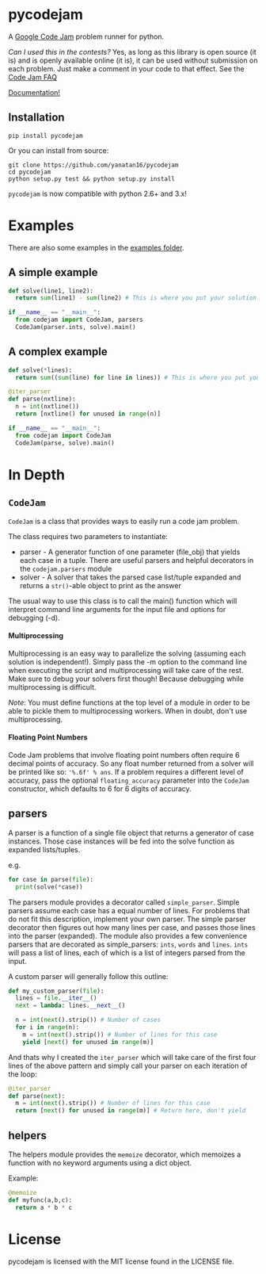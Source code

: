 pycodejam
=========

A [Google Code Jam](http://code.google.com/codejam) problem runner for python.

_Can I used this in the contests?_ Yes, as long as this library is open source (it is) and is openly available online (it is), it can be used without submission on each problem. Just make a comment in your code to that effect. See the [Code Jam FAQ](http://code.google.com/codejam/faq.html#tools)

[Documentation!](http://yanatan16.github.com/pycodejam/docs/html/index.html)

## Installation

```
pip install pycodejam
```

Or you can install from source:

```
git clone https://github.com/yanatan16/pycodejam
cd pycodejam
python setup.py test && python setup.py install
```

`pycodejam` is now compatible with python 2.6+ and 3.x!

# Examples

There are also some examples in the [examples folder](http://github.com/yanatan16/tree/master/examples).

## A simple example

```python
def solve(line1, line2):
  return sum(line1) - sum(line2) # This is where you put your solution

if __name__ == "__main__":
  from codejam import CodeJam, parsers
  CodeJam(parser.ints, solve).main()
```

## A complex example

```python
def solve(*lines):
  return sum((sum(line) for line in lines)) # This is where you put your solution

@iter_parser
def parse(nxtline):
  n = int(nxtline())
  return [nxtline() for unused in range(n)]

if __name__ == "__main__":
  from codejam import CodeJam
  CodeJam(parse, solve).main()
```


# In Depth

## `CodeJam`

`CodeJam` is a class that provides ways to easily run a code jam problem.

The class requires two parameters to instantiate:
- parser - A generator function of one parameter (file_obj) that yields each case in a tuple.
  There are useful parsers and helpful decorators in the `codejam.parsers` module
- solver - A solver that takes the parsed case list/tuple expanded and returns a `str()`-able object to print as the answer

The usual way to use this class is to call the main() function which will interpret command line arguments
for the input file and options for debugging (-d).

#### Multiprocessing

Multiprocessing is an easy way to parallelize the solving (assuming each solution is independent!). Simply pass the -m option to the command line when executing the script and multiprocessing will take care of the rest. Make sure to debug your solvers first though! Because debugging while multiprocessing is difficult.

_Note_: You must define functions at the top level of a module in order to be able to pickle them to multiprocessing workers. When in doubt, don't use multiprocessing.

#### Floating Point Numbers

Code Jam problems that involve floating point numbers often require 6 decimal points of accuracy. So any float number returned from a solver will be printed like so: `'%.6f' % ans`. If a problem requires a different level of accuracy, pass the optional `floating_accuracy` parameter into the `CodeJam` constructor, which defaults to 6 for 6 digits of accuracy.

## parsers

A parser is a function of a single file object that returns a generator of case instances. Those case
instances will be fed into the solve function as expanded lists/tuples.

e.g.
```python
for case in parse(file):
  print(solve(*case))
```

The parsers module provides a decorator called `simple_parser`. Simple parsers assume each case has a equal number of lines. For problems that do not fit this description, implement your own parser. The simple parser decorator then figures out how many lines per case, and passes those lines into the parser (expanded). The module also provides a few convenience parsers that are decorated as simple_parsers: `ints`, `words` and `lines`. `ints` will pass a list of lines, each of which is a list of integers parsed from the input.

A custom parser will generally follow this outline:

```python
def my_custom_parser(file):
  lines = file.__iter__()
  next = lambda: lines.__next__()

  n = int(next().strip()) # Number of cases
  for i in range(n):
    m = int(next().strip()) # Number of lines for this case
    yield [next() for unused in range(m)]
```

And thats why I created the `iter_parser` which will take care of the first four lines of the above pattern and simply call your parser on each iteration of the loop:

```python
@iter_parser
def parse(next):
  m = int(next().strip()) # Number of lines for this case
  return [next() for unused in range(m)] # Return here, don't yield
```

## helpers

The helpers module provides the `memoize` decorator, which memoizes a function with no keyword arguments using a dict object.

Example:

```python
@memoize
def myfunc(a,b,c):
  return a * b * c
```

# License

pycodejam is licensed with the MIT license found in the LICENSE file.
